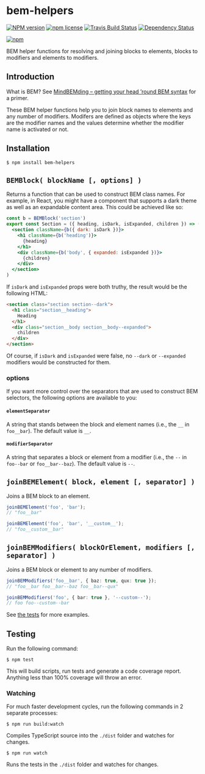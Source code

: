 # bem-helpers

[![NPM version](http://img.shields.io/npm/v/bem-helpers.svg?style=flat)](https://www.npmjs.org/package/bem-helpers)
[![npm license](http://img.shields.io/npm/l/bem-helpers.svg?style=flat-square)](https://www.npmjs.org/package/bem-helpers)
[![Travis Build Status](https://img.shields.io/travis/jedmao/bem-helpers.svg)](https://travis-ci.org/jedmao/bem-helpers)
[![Dependency Status](https://gemnasium.com/badges/github.com/jedmao/bem-helpers.svg)](https://gemnasium.com/github.com/jedmao/bem-helpers)

[![npm](https://nodei.co/npm/bem-helpers.svg?downloads=true)](https://nodei.co/npm/bem-helpers/)

BEM helper functions for resolving and joining blocks to elements,
blocks to modifiers and elements to modifiers.

## Introduction

What is BEM? See [MindBEMding – getting your head ’round BEM syntax](https://csswizardry.com/2013/01/mindbemding-getting-your-head-round-bem-syntax/)
for a primer.

These BEM helper functions help you to join block names to elements and any
number of modifiers. Modifers are defined as objects where the keys are the
modifier names and the values determine whether the modifier name is activated
or not.

## Installation

```
$ npm install bem-helpers
```

## `BEMBlock( blockName [, options] )`

Returns a function that can be used to construct BEM class names. For example,
in React, you might have a component that supports a dark theme as well as
an expandable content area. This could be achieved like so:

```jsx
const b = BEMBlock('section')
export const Section = ({ heading, isDark, isExpanded, children }) => (
  <section className={b({ dark: isDark })}>
    <h1 className={b('heading')}>
      {heading}
    </h1>
    <div className={b('body', { expanded: isExpanded })}>
      {children}
    </div>
  </section>
)
```

If `isDark` and `isExpanded` props were both truthy, the result would be the
following HTML:

```html
<section class="section section--dark">
  <h1 class="section__heading">
    Heading
  </h1>
  <div class="section__body section__body--expanded">
    children
  </div>
</section>
```

Of course, if `isDark` and `isExpanded` were false, no `--dark` or `--expanded`
modifiers would be constructed for them.

### options

If you want more control over the separators that are used to construct BEM
selectors, the following options are available to you:

#### `elementSeparator`

A string that stands between the block and element names (i.e., the `__` in
`foo__bar`). The default value is `__`.

#### `modifierSeparator`

A string that separates a block or element from a modifier (i.e., the `--` in
`foo--bar` or `foo__bar--baz`). The default value is `--`.

## `joinBEMElement( block, element [, separator] )`

Joins a BEM block to an element.

```ts
joinBEMElement('foo', 'bar');
// "foo__bar"

joinBEMElement('foo', 'bar', '__custom__');
// "foo__custom__bar"
```

## `joinBEMModifiers( blockOrElement, modifiers [, separator] )`

Joins a BEM block or element to any number of modifiers.

```ts
joinBEMModifiers('foo__bar', { baz: true, qux: true });
// "foo__bar foo__bar--baz foo__bar--qux"

joinBEMModifiers('foo', { bar: true }, '--custom--');
// foo foo--custom--bar
```

See [the tests](https://github.com/jedmao/bem-helpers/blob/master/src/index.test.ts)
for more examples.

## Testing

Run the following command:

```
$ npm test
```

This will build scripts, run tests and generate a code coverage report. Anything less than 100% coverage will throw an error.

### Watching

For much faster development cycles, run the following commands in 2 separate processes:

```
$ npm run build:watch
```

Compiles TypeScript source into the `./dist` folder and watches for changes.

```
$ npm run watch
```

Runs the tests in the `./dist` folder and watches for changes.
